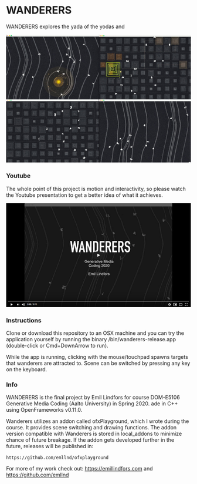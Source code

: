 # WANDERERS

WANDERERS explores the yada of the yodas and 

![WANDERERS cover image](images/wanderers_cover_image.jpg)

### Youtube

The whole point of this project is motion and interactivity, so please watch the Youtube presentation to get a better idea of what it achieves.

[![WANDERERS youtube](images/wanderers_youtube_preview.png)](https://www.youtube.com/watch?v=5K2bi5a3DL8 "WANDERERS")


### Instructions

Clone or download this repository to an OSX machine and you can try the application yourself by running the binary /bin/wanderers-release.app (double-click or Cmd+DownArrow to run).

While the app is running, clicking with the mouse/touchpad spawns targets that wanderers are attracted to. Scene can be switched by pressing any key on the keyboard.


### Info

WANDERERS is the final project by Emil Lindfors for course DOM-E5106 Generative Media Coding (Aalto University) in Spring 2020. ade in C++ using OpenFrameworks v0.11.0.

Wanderers utilizes an addon called ofxPlayground, which I wrote during the course. It provides scene switching and drawing functions. The addon version compatible with Wanderers is stored in local_addons to minimize chance of future breakage. If the addon gets developed further in the future, releases will be published in:

    https://github.com/emllnd/ofxplayground

For more of my work check out: https://emillindfors.com and https://github.com/emllnd

